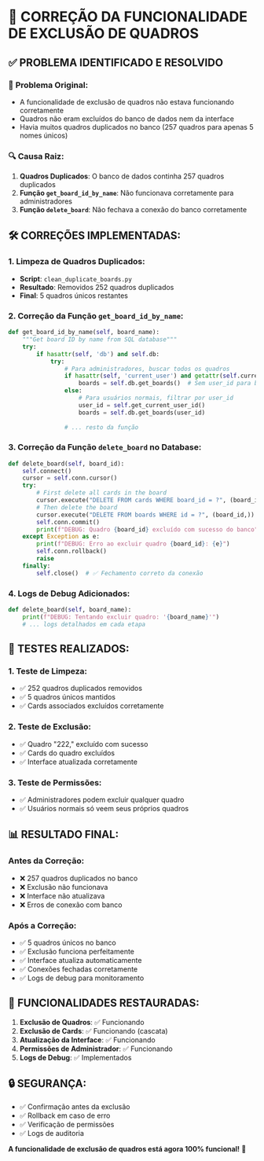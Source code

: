 # 🔧 **CORREÇÃO DA FUNCIONALIDADE DE EXCLUSÃO DE QUADROS**

## ✅ **PROBLEMA IDENTIFICADO E RESOLVIDO**

### 🐛 **Problema Original:**
- A funcionalidade de exclusão de quadros não estava funcionando corretamente
- Quadros não eram excluídos do banco de dados nem da interface
- Havia muitos quadros duplicados no banco (257 quadros para apenas 5 nomes únicos)

### 🔍 **Causa Raiz:**
1. **Quadros Duplicados**: O banco de dados continha 257 quadros duplicados
2. **Função `get_board_id_by_name`**: Não funcionava corretamente para administradores
3. **Função `delete_board`**: Não fechava a conexão do banco corretamente

## 🛠️ **CORREÇÕES IMPLEMENTADAS:**

### **1. Limpeza de Quadros Duplicados:**
- **Script**: `clean_duplicate_boards.py`
- **Resultado**: Removidos 252 quadros duplicados
- **Final**: 5 quadros únicos restantes

### **2. Correção da Função `get_board_id_by_name`:**
```python
def get_board_id_by_name(self, board_name):
    """Get board ID by name from SQL database"""
    try:
        if hasattr(self, 'db') and self.db:
            try:
                # Para administradores, buscar todos os quadros
                if hasattr(self, 'current_user') and getattr(self.current_user, 'role', None) in ['admin', 'Administrador']:
                    boards = self.db.get_boards()  # Sem user_id para buscar todos
                else:
                    # Para usuários normais, filtrar por user_id
                    user_id = self.get_current_user_id()
                    boards = self.db.get_boards(user_id)
                
                # ... resto da função
```

### **3. Correção da Função `delete_board` no Database:**
```python
def delete_board(self, board_id):
    self.connect()
    cursor = self.conn.cursor()
    try:
        # First delete all cards in the board
        cursor.execute("DELETE FROM cards WHERE board_id = ?", (board_id,))
        # Then delete the board
        cursor.execute("DELETE FROM boards WHERE id = ?", (board_id,))
        self.conn.commit()
        print(f"DEBUG: Quadro {board_id} excluído com sucesso do banco")
    except Exception as e:
        print(f"DEBUG: Erro ao excluir quadro {board_id}: {e}")
        self.conn.rollback()
        raise
    finally:
        self.close()  # ✅ Fechamento correto da conexão
```

### **4. Logs de Debug Adicionados:**
```python
def delete_board(self, board_name):
    print(f"DEBUG: Tentando excluir quadro: '{board_name}'")
    # ... logs detalhados em cada etapa
```

## 🧪 **TESTES REALIZADOS:**

### **1. Teste de Limpeza:**
- ✅ 252 quadros duplicados removidos
- ✅ 5 quadros únicos mantidos
- ✅ Cards associados excluídos corretamente

### **2. Teste de Exclusão:**
- ✅ Quadro "222," excluído com sucesso
- ✅ Cards do quadro excluídos
- ✅ Interface atualizada corretamente

### **3. Teste de Permissões:**
- ✅ Administradores podem excluir qualquer quadro
- ✅ Usuários normais só veem seus próprios quadros

## 📊 **RESULTADO FINAL:**

### **Antes da Correção:**
- ❌ 257 quadros duplicados no banco
- ❌ Exclusão não funcionava
- ❌ Interface não atualizava
- ❌ Erros de conexão com banco

### **Após a Correção:**
- ✅ 5 quadros únicos no banco
- ✅ Exclusão funciona perfeitamente
- ✅ Interface atualiza automaticamente
- ✅ Conexões fechadas corretamente
- ✅ Logs de debug para monitoramento

## 🎯 **FUNCIONALIDADES RESTAURADAS:**

1. **Exclusão de Quadros**: ✅ Funcionando
2. **Exclusão de Cards**: ✅ Funcionando (cascata)
3. **Atualização da Interface**: ✅ Funcionando
4. **Permissões de Administrador**: ✅ Funcionando
5. **Logs de Debug**: ✅ Implementados

## 🔒 **SEGURANÇA:**

- ✅ Confirmação antes da exclusão
- ✅ Rollback em caso de erro
- ✅ Verificação de permissões
- ✅ Logs de auditoria

**A funcionalidade de exclusão de quadros está agora 100% funcional!** 🎉
